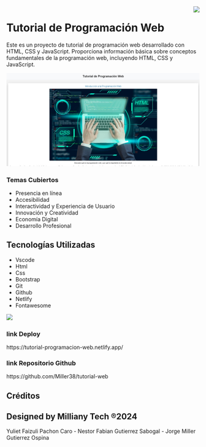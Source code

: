 <img align="right" src="http://visitor-badge.laobi.icu/badge?page_id=Miller38.Miller38 " />

# Tutorial de Programación Web

Este es un proyecto de tutorial de programación web desarrollado con HTML, CSS y JavaScript. Proporciona información básica sobre conceptos fundamentales de la programación web, incluyendo HTML, CSS y JavaScript.

![Preview 1](preview1.jpg)

### Temas Cubiertos

- Presencia en línea
- Accesibilidad
- Interactividad y Experiencia de Usuario
- Innovación y Creatividad
- Economía Digital
- Desarrollo Profesional

## Tecnologías Utilizadas

- Vscode
- Html
- Css
- Bootstrap
- Git
- Github
- Netlify
- Fontawesome

<img src="https://skillicons.dev/icons?i=vscode,html,css,bootstrap,git,github,netlify" /> <br/>

<h3>link Deploy</h3>
https://tutorial-programacion-web.netlify.app/

<h3>link Repositorio Github</h3>
https://github.com/Miller38/tutorial-web

## Créditos
## Designed by Milliany Tech ®2024
Yuliet Faizuli Pachon Caro - 
Nestor Fabian Gutierrez Sabogal - 
Jorge Miller Gutierrez Ospina
